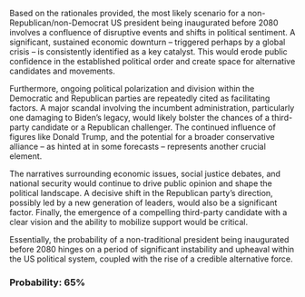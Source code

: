 Based on the rationales provided, the most likely scenario for a non-Republican/non-Democrat US president being inaugurated before 2080 involves a confluence of disruptive events and shifts in political sentiment. A significant, sustained economic downturn – triggered perhaps by a global crisis – is consistently identified as a key catalyst. This would erode public confidence in the established political order and create space for alternative candidates and movements. 

Furthermore, ongoing political polarization and division within the Democratic and Republican parties are repeatedly cited as facilitating factors. A major scandal involving the incumbent administration, particularly one damaging to Biden’s legacy, would likely bolster the chances of a third-party candidate or a Republican challenger. The continued influence of figures like Donald Trump, and the potential for a broader conservative alliance – as hinted at in some forecasts – represents another crucial element.

The narratives surrounding economic issues, social justice debates, and national security would continue to drive public opinion and shape the political landscape. A decisive shift in the Republican party’s direction, possibly led by a new generation of leaders, would also be a significant factor. Finally, the emergence of a compelling third-party candidate with a clear vision and the ability to mobilize support would be critical. 

Essentially, the probability of a non-traditional president being inaugurated before 2080 hinges on a period of significant instability and upheaval within the US political system, coupled with the rise of a credible alternative force.

### Probability: 65%